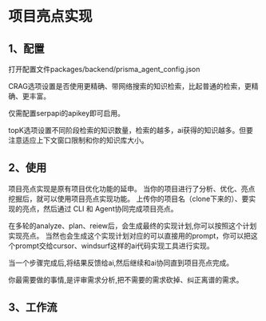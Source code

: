 # 项目亮点实现

## 1、配置

打开配置文件packages/backend/prisma_agent_config.json

CRAG选项设置是否使用更精确、带网络搜索的知识检索，比起普通的检索，更精确、更丰富。

仅需配置serpapi的apikey即可启用。

topK选项设置不同阶段检索的知识数量，检索的越多，ai获得的知识越多。但要注意适应上下文窗口限制和你的知识库大小。

## 2、使用

项目亮点实现是原有项目优化功能的延申。
当你的项目进行了分析、优化、亮点挖掘后，就可以使用项目亮点实现功能。
上传你的项目名（clone下来的）、要实现的亮点，然后通过 CLI 和 Agent协同完成项目亮点。

在多轮的analyze、plan、reiew后，会生成最终的实现计划,你可以按照这个计划实现亮点。
当然也会生成这个实现计划对应的可以直接用的prompt，你可以把这个prompt交给cursor、windsurf这样的ai代码实现工具进行实现。

当一个步骤完成后,将结果反馈给ai,然后继续和ai协同直到项目亮点完成。

你最需要做的事情,是评审需求分析,把不需要的需求砍掉、纠正离谱的需求。

## 3、工作流
